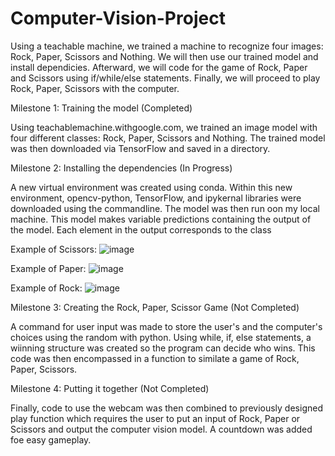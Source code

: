 # Computer-Vision-Project
Using a teachable machine, we trained a machine to recognize four images: Rock, Paper, Scissors and Nothing. 
We will then use our trained model and install dependicies. Afterward, we will code for the game of Rock, Paper and Scissors using if/while/else statements. Finally, we will proceed to play Rock, Paper, Scissors with the computer.


Milestone 1: Training the model (Completed)

   Using teachablemachine.withgoogle.com, we trained an image model with four different classes: Rock, Paper, Scissors and Nothing. The trained model was then downloaded via TensorFlow and saved in a directory.
  
  

Milestone 2: Installing the dependencies (In Progress)

   A new virtual environment was created using conda. Within this new environment, opencv-python, TensorFlow, and ipykernal libraries were downloaded using the commandline. The model was then run oon my local machine. This model makes variable predictions containing the output of the model. Each element in the output corresponds to the class
  
 Example of Scissors: ![image](https://user-images.githubusercontent.com/102431019/163892362-aac51e8e-6d17-4942-9756-fc1d1f4a8211.png)
 
 
 Example of Paper: ![image](https://user-images.githubusercontent.com/102431019/163892481-60a1d385-ffc3-43ed-858f-c6f1b342b956.png)
 
 
 Example of Rock: ![image](https://user-images.githubusercontent.com/102431019/163892568-2eacf2ef-76d2-4a2b-a8dd-66d79f1b9bc0.png)



Milestone 3: Creating the Rock, Paper, Scissor Game (Not Completed)

   A command for user input was made to store the user's and the computer's choices using the random with python. Using while, if, else statements, a wiinning structure was created so the program can decide who wins. This code was then encompassed in a function to similate a game of Rock, Paper, Scissors.
  
  
  

Milestone 4: Putting it together (Not Completed)

   Finally, code to use the webcam was then combined to previously designed play function which requires the user to put an input of Rock, Paper or Scissors and output the computer vision model. A countdown was added foe easy gameplay.
